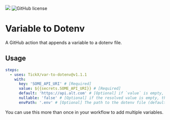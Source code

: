 ![](https://github.com/TickX/var-to-dotenv/workflows/Test/badge.svg)
![GitHub license](https://img.shields.io/github/license/TickX/var-to-dotenv)

# Variable to Dotenv

A GitHub action that appends a variable to a dotenv file.

## Usage

```yaml
steps:
  - uses: TickX/var-to-dotenv@v1.1.1
    with:
      key: 'SOME_API_URI' # [Required]
      value: ${{secrets.SOME_API_URI}} # [Required]
      default: 'https://api.alt.com' # [Optional] if `value` is empty, this is used instead
      nullable: 'false' # [Optional] if the resolved value is empty, the variable will be omitted
      envPath: '.env' # [Optional] The path to the dotenv file (defaults to `.env`)
```

You can use this more than once in your workflow to add multiple variables.

